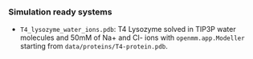 ### Simulation ready systems

- `T4_lysozyme_water_ions.pdb`: T4 Lysozyme solved in TIP3P water molecules and 50mM of Na+ and Cl- ions with `openmm.app.Modeller` starting from `data/proteins/T4-protein.pdb`.
